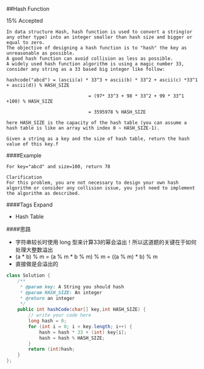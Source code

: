 ##Hash Function

15% Accepted

	In data structure Hash, hash function is used to convert a string(or any other type) into an integer smaller than hash size and bigger or equal to zero.
    The objective of designing a hash function is to "hash" the key as unreasonable as possible.
    A good hash function can avoid collision as less as possible.
    A widely used hash function algorithm is using a magic number 33, consider any string as a 33 based big integer like follow:

	hashcode("abcd") = (ascii(a) * 33^3 + ascii(b) * 33^2 + ascii(c) *33^1 + ascii(d)) % HASH_SIZE

	                              = (97* 33^3 + 98 * 33^2 + 99 * 33^1 +100) % HASH_SIZE

	                              = 3595978 % HASH_SIZE

	here HASH_SIZE is the capacity of the hash table (you can assume a hash table is like an array with index 0 ~ HASH_SIZE-1).

	Given a string as a key and the size of hash table, return the hash value of this key.f



####Example

	For key="abcd" and size=100, return 78

	Clarification
	For this problem, you are not necessary to design your own hash algorithm or consider any collision issue, you just need to implement the algorithm as described.

####Tags Expand
- Hash Table

####思路
- 字符串较长时使用 long 型来计算33的幂会溢出！所以这道题的关键在于如何处理大整数溢出
- (a * b) % m = (a % m * b % m) % m = ((a % m) * b) % m
- 直接做是会溢出的

```java
class Solution {
    /**
     * @param key: A String you should hash
     * @param HASH_SIZE: An integer
     * @return an integer
     */
    public int hashCode(char[] key,int HASH_SIZE) {
        // write your code here
        long hash = 0;
        for (int i = 0; i < key.length; i++) {
            hash = hash * 33 + (int) key[i];
            hash = hash % HASH_SIZE;
        }
        return (int)hash;
    }
};

```
